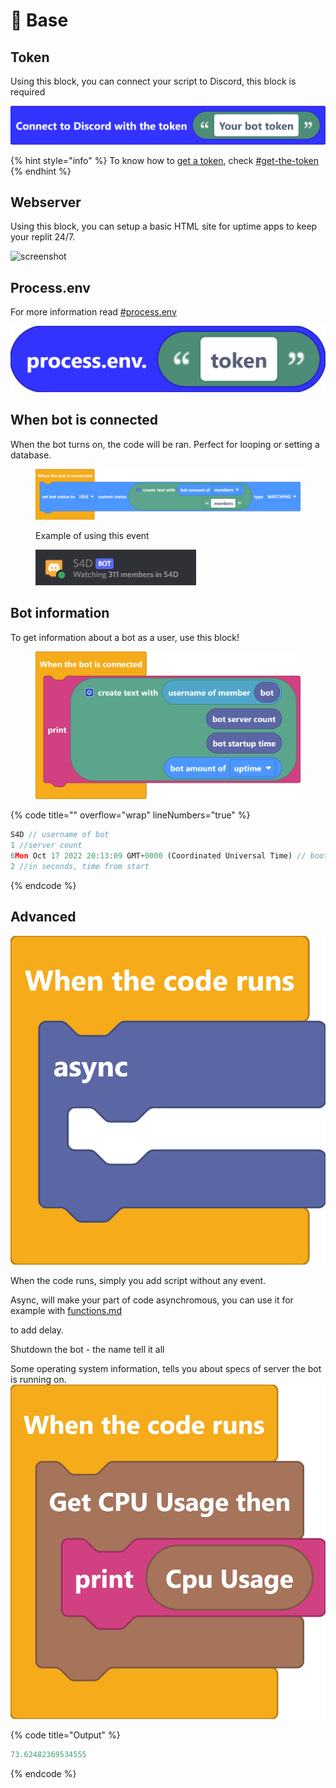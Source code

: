 # 💼 Base

## Token

Using this block, you can connect your script to Discord, this block is required

![](<../.gitbook/assets/screenshot (39) (2).png>)

{% hint style="info" %}
To know how to [get a token](../tutorial/bot.md#get-the-token), check [#get-the-token](../tutorial/bot.md#get-the-token "mention")
{% endhint %}

## Webserver

Using this block, you can setup a basic HTML site for uptime apps to keep your replit 24/7.

![screenshot](https://user-images.githubusercontent.com/115558348/195097464-4541bd7a-66d7-4e42-b19a-a7edf0be0a69.png)

## Process.env

For more information read [#process.env](../tutorial/hosting.md#process.env "mention")

<img src="../.gitbook/assets/screenshot (90).png" alt="" data-size="original">

## When bot is connected

When the bot turns on, the code will be ran. Perfect for looping or setting a database.

<figure><img src="../.gitbook/assets/screenshot (93).png" alt=""><figcaption><p>Example of using this event</p></figcaption></figure>

<figure><img src="../.gitbook/assets/image (16).png" alt=""><figcaption></figcaption></figure>

## Bot information

To get information about a bot as a user, use this block!

<figure><img src="../.gitbook/assets/screenshot (92).png" alt=""><figcaption></figcaption></figure>

{% code title="" overflow="wrap" lineNumbers="true" %}
```javascript
S4D // username of bot
1 //server count
6Mon Oct 17 2022 20:13:09 GMT+0000 (Coordinated Universal Time) // boot time
2 //in seconds, time from start
```
{% endcode %}

## Advanced

![](../.gitbook/assets/screenshot.png)

When the code runs, simply you add script without any event.

Async, will make your part of code asynchromous, you can use it for example with [functions.md](functions/functions.md "mention")

to add delay.

Shutdown the bot - the name tell it all&#x20;

Some operating system information, tells you about specs of server the bot is running on.![](<../.gitbook/assets/screenshot (94) (1).png>)

{% code title="Output" %}
```javascript
73.62482369534555
```
{% endcode %}
